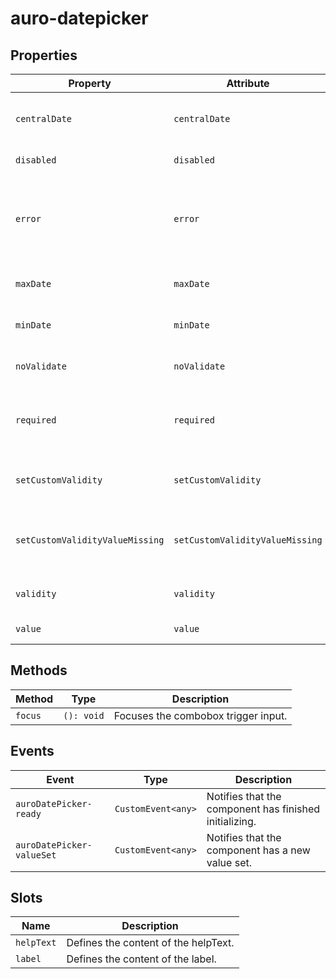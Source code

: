 # auro-datepicker

## Properties

| Property                        | Attribute                       | Type      | Default     | Description                                      |
|---------------------------------|---------------------------------|-----------|-------------|--------------------------------------------------|
| `centralDate`                   | `centralDate`                   | `Object`  |             | The date that determines the currently visible month. |
| `disabled`                      | `disabled`                      | `Boolean` | false       | If set, disables the datepicker.                 |
| `error`                         | `error`                         | `String`  |             | When defined, sets persistent validity to `customError` and sets `setCustomValidity` = attribute value. |
| `maxDate`                       | `maxDate`                       | `Date`    | "undefined" | Maximum date. All dates after will be disabled.  |
| `minDate`                       | `minDate`                       | `Date`    | "undefined" | Minimum date. All dates before will be disabled. |
| `noValidate`                    | `noValidate`                    | `Boolean` | false       | If set, disables auto-validation on blur.        |
| `required`                      | `required`                      | `Boolean` | false       | Populates the `required` attribute on the input. Used for client-side validation. |
| `setCustomValidity`             | `setCustomValidity`             | `String`  |             | Sets a custom help text message to display for all validityStates. |
| `setCustomValidityValueMissing` | `setCustomValidityValueMissing` | `String`  |             | Help text message to display when validity = `valueMissing`; |
| `validity`                      | `validity`                      | `String`  | "undefined" | Specifies the `validityState` this element is in. |
| `value`                         | `value`                         | `String`  | "undefined" | Value selected for the date picker.              |

## Methods

| Method  | Type       | Description                         |
|---------|------------|-------------------------------------|
| `focus` | `(): void` | Focuses the combobox trigger input. |

## Events

| Event                     | Type               | Description                                      |
|---------------------------|--------------------|--------------------------------------------------|
| `auroDatePicker-ready`    | `CustomEvent<any>` | Notifies that the component has finished initializing. |
| `auroDatePicker-valueSet` | `CustomEvent<any>` | Notifies that the component has a new value set. |

## Slots

| Name       | Description                          |
|------------|--------------------------------------|
| `helpText` | Defines the content of the helpText. |
| `label`    | Defines the content of the label.    |

